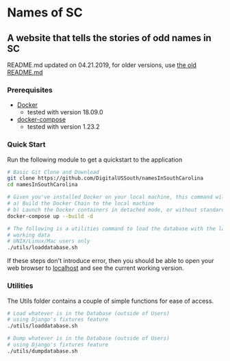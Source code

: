 # Names of SC
## A website that tells the stories of odd names in SC

README.md updated on 04.21.2019, for older versions, use [the old README.md](link)

### Prerequisites
- [Docker](https://docs.docker.com/) 
  - tested with version 18.09.0
- [docker-compose](https://docs.docker.com/compose/)
  - tested with version 1.23.2

### Quick Start
Run the following module to get a quickstart to the application

```bash
# Basic Git Clone and Download
git clone https://github.com/DigitalUSSouth/namesInSouthCarolina
cd namesInSouthCarolina

# Given you've installed Docker on your local machine, this command will
# a) Build the Docker Chain to the local machine
# b) Launch the Docker containers in detached mode, or without standard input
docker-compose up --build -d

# The following is a utilities command to load the database with the latest
# working data
# UNIX/Linux/Mac users only
./utils/loaddatabase.sh
```
If these steps don't introduce error, then you should be able to open your
web browser to [localhost](http://localhost:2019) and see the current working
version.

### Utilities
The Utils folder contains a couple of simple functions for ease of access.
```bash
# Load whatever is in the Database (outside of Users)
# using Django's fixtures feature
./utils/loaddatabase.sh

# Dump whatever is in the Database (outside of Users)
# using Django's fixtures feature
./utils/dumpdatabase.sh
```